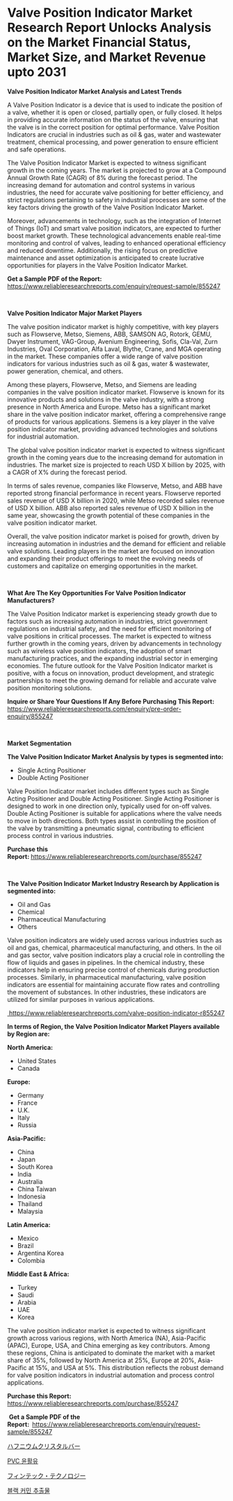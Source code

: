 <p><h1>Valve Position Indicator Market Research Report Unlocks Analysis on the Market Financial Status, Market Size, and Market Revenue upto 2031</h1></p><p><strong>Valve Position Indicator Market Analysis and Latest Trends</strong></p>
<p><p>A Valve Position Indicator is a device that is used to indicate the position of a valve, whether it is open or closed, partially open, or fully closed. It helps in providing accurate information on the status of the valve, ensuring that the valve is in the correct position for optimal performance. Valve Position Indicators are crucial in industries such as oil & gas, water and wastewater treatment, chemical processing, and power generation to ensure efficient and safe operations.</p><p>The Valve Position Indicator Market is expected to witness significant growth in the coming years. The market is projected to grow at a Compound Annual Growth Rate (CAGR) of 8% during the forecast period. The increasing demand for automation and control systems in various industries, the need for accurate valve positioning for better efficiency, and strict regulations pertaining to safety in industrial processes are some of the key factors driving the growth of the Valve Position Indicator Market.</p><p>Moreover, advancements in technology, such as the integration of Internet of Things (IoT) and smart valve position indicators, are expected to further boost market growth. These technological advancements enable real-time monitoring and control of valves, leading to enhanced operational efficiency and reduced downtime. Additionally, the rising focus on predictive maintenance and asset optimization is anticipated to create lucrative opportunities for players in the Valve Position Indicator Market.</p></p>
<p><strong>Get a Sample PDF of the Report:&nbsp;</strong> <a href="https://www.reliableresearchreports.com/enquiry/request-sample/855247">https://www.reliableresearchreports.com/enquiry/request-sample/855247</a></p>
<p>&nbsp;</p>
<p><strong>Valve Position Indicator Major Market Players</strong></p>
<p><p>The valve position indicator market is highly competitive, with key players such as Flowserve, Metso, Siemens, ABB, SAMSON AG, Rotork, GEMU, Dwyer Instrument, VAG-Group, Avenium Engineering, Sofis, Cla-Val, Zurn Industries, Oval Corporation, Alfa Laval, Blythe, Crane, and MGA operating in the market. These companies offer a wide range of valve position indicators for various industries such as oil & gas, water & wastewater, power generation, chemical, and others.</p><p>Among these players, Flowserve, Metso, and Siemens are leading companies in the valve position indicator market. Flowserve is known for its innovative products and solutions in the valve industry, with a strong presence in North America and Europe. Metso has a significant market share in the valve position indicator market, offering a comprehensive range of products for various applications. Siemens is a key player in the valve position indicator market, providing advanced technologies and solutions for industrial automation.</p><p>The global valve position indicator market is expected to witness significant growth in the coming years due to the increasing demand for automation in industries. The market size is projected to reach USD X billion by 2025, with a CAGR of X% during the forecast period. </p><p>In terms of sales revenue, companies like Flowserve, Metso, and ABB have reported strong financial performance in recent years. Flowserve reported sales revenue of USD X billion in 2020, while Metso recorded sales revenue of USD X billion. ABB also reported sales revenue of USD X billion in the same year, showcasing the growth potential of these companies in the valve position indicator market. </p><p>Overall, the valve position indicator market is poised for growth, driven by increasing automation in industries and the demand for efficient and reliable valve solutions. Leading players in the market are focused on innovation and expanding their product offerings to meet the evolving needs of customers and capitalize on emerging opportunities in the market.</p></p>
<p>&nbsp;</p>
<p><strong>What Are The Key Opportunities For Valve Position Indicator Manufacturers?</strong></p>
<p><p>The Valve Position Indicator market is experiencing steady growth due to factors such as increasing automation in industries, strict government regulations on industrial safety, and the need for efficient monitoring of valve positions in critical processes. The market is expected to witness further growth in the coming years, driven by advancements in technology such as wireless valve position indicators, the adoption of smart manufacturing practices, and the expanding industrial sector in emerging economies. The future outlook for the Valve Position Indicator market is positive, with a focus on innovation, product development, and strategic partnerships to meet the growing demand for reliable and accurate valve position monitoring solutions.</p></p>
<p><strong>Inquire or Share Your Questions If Any Before Purchasing This Report:</strong> <a href="https://www.reliableresearchreports.com/enquiry/pre-order-enquiry/855247">https://www.reliableresearchreports.com/enquiry/pre-order-enquiry/855247</a></p>
<p>&nbsp;</p>
<p><strong>Market Segmentation</strong></p>
<p><strong>The Valve Position Indicator Market Analysis by types is segmented into:</strong></p>
<p><ul><li>Single Acting Positioner</li><li>Double Acting Positioner</li></ul></p>
<p><p>Valve Position Indicator market includes different types such as Single Acting Positioner and Double Acting Positioner. Single Acting Positioner is designed to work in one direction only, typically used for on-off valves. Double Acting Positioner is suitable for applications where the valve needs to move in both directions. Both types assist in controlling the position of the valve by transmitting a pneumatic signal, contributing to efficient process control in various industries.</p></p>
<p><strong>Purchase this Report:&nbsp;</strong><a href="https://www.reliableresearchreports.com/purchase/855247">https://www.reliableresearchreports.com/purchase/855247</a></p>
<p>&nbsp;</p>
<p><strong>The Valve Position Indicator Market Industry Research by Application is segmented into:</strong></p>
<p><ul><li>Oil and Gas</li><li>Chemical</li><li>Pharmaceutical Manufacturing</li><li>Others</li></ul></p>
<p><p>Valve position indicators are widely used across various industries such as oil and gas, chemical, pharmaceutical manufacturing, and others. In the oil and gas sector, valve position indicators play a crucial role in controlling the flow of liquids and gases in pipelines. In the chemical industry, these indicators help in ensuring precise control of chemicals during production processes. Similarly, in pharmaceutical manufacturing, valve position indicators are essential for maintaining accurate flow rates and controlling the movement of substances. In other industries, these indicators are utilized for similar purposes in various applications.</p></p>
<p><a href="https://www.reliableresearchreports.com/valve-position-indicator-r855247">&nbsp;https://www.reliableresearchreports.com/valve-position-indicator-r855247</a></p>
<p><strong>In terms of Region, the Valve Position Indicator Market Players available by Region are:</strong></p>
<p>
    <p> <strong> North America: </strong>
        <ul>
            <li>United States</li>
            <li>Canada</li>
        </ul>
        </p> 
    <p> <strong> Europe: </strong>
        <ul>
            <li>Germany</li>
            <li>France</li>
            <li>U.K.</li>
            <li>Italy</li>
            <li>Russia</li>
        </ul>
        </p> 
    <p> <strong> Asia-Pacific: </strong>
        <ul>
            <li>China</li>
            <li>Japan</li>
            <li>South Korea</li>
            <li>India</li>
            <li>Australia</li>
            <li>China Taiwan</li>
            <li>Indonesia</li>
            <li>Thailand</li>
            <li>Malaysia</li>
        </ul>
        </p> 
    <p> <strong> Latin America: </strong>
        <ul>
            <li>Mexico</li>
            <li>Brazil</li>
            <li>Argentina Korea</li>
            <li>Colombia</li>
        </ul>
        </p> 
    <p> <strong> Middle East & Africa: </strong>
        <ul>
            <li>Turkey</li>
            <li>Saudi</li>
            <li>Arabia</li>
            <li>UAE</li>
            <li>Korea</li>
        </ul>
    </p>
    </p>
<p><p>The valve position indicator market is expected to witness significant growth across various regions, with North America (NA), Asia-Pacific (APAC), Europe, USA, and China emerging as key contributors. Among these regions, China is anticipated to dominate the market with a market share of 35%, followed by North America at 25%, Europe at 20%, Asia-Pacific at 15%, and USA at 5%. This distribution reflects the robust demand for valve position indicators in industrial automation and process control applications.</p></p>
<p><strong>Purchase this Report: </strong><a href="https://www.reliableresearchreports.com/purchase/855247">https://www.reliableresearchreports.com/purchase/855247</a></p>
<p>&nbsp;<strong>Get a Sample PDF of the Report:&nbsp;&nbsp;</strong><a href="https://www.reliableresearchreports.com/enquiry/request-sample/855247">https://www.reliableresearchreports.com/enquiry/request-sample/855247</a></p>
<p><strong></strong></p>
<p><p><a href="https://medium.com/@madelynhowe2023/%E3%83%8F%E3%83%95%E3%83%8B%E3%82%A6%E3%83%A0%E7%B5%90%E6%99%B6%E3%83%90%E3%83%BC%E3%81%AE%E5%B8%82%E5%A0%B4%E3%82%B7%E3%82%A7%E3%82%A2%E3%81%AE%E6%8E%A8%E7%A7%BB%E3%81%A8%E5%B8%82%E5%A0%B4%E6%88%90%E9%95%B7%E3%81%AE%E3%83%88%E3%83%AC%E3%83%B3%E3%83%89-2024%E5%B9%B4-2031%E5%B9%B4-2c4d258134e0">ハフニウムクリスタルバー</a></p><p><a href="https://medium.com/@alanperkins1921/pvc-%EC%9C%A4%ED%99%9C%EC%A0%9C-%EC%8B%9C%EC%9E%A5-%EA%B7%9C%EB%AA%A8%EB%8A%94-%EA%B8%80%EB%A1%9C%EB%B2%8C-%EC%82%B0%EC%97%85%EC%97%90%EC%84%9C-%EC%B5%9C%EA%B3%A0%EC%9D%98-%EB%A7%88%EC%BC%80%ED%8C%85-%EC%B1%84%EB%84%90%EC%9D%84-%EB%B3%B4%EC%97%AC%EC%A4%8D%EB%8B%88%EB%8B%A4-6f8975825d05">PVC 윤활유</a></p><p><a href="https://medium.com/@samirmayert28/%E3%83%95%E3%82%A3%E3%83%B3%E3%83%86%E3%83%83%E3%82%AF%E3%83%86%E3%82%AF%E3%83%8E%E3%83%AD%E3%82%B8%E3%83%BC%E5%B8%82%E5%A0%B4%E3%81%AE%E5%B1%95%E6%9C%9B-%E6%A5%AD%E7%95%8C%E6%A6%82%E8%A6%81%E3%81%A8%E4%BA%88%E6%B8%AC-2024%E5%B9%B4%E3%81%8B%E3%82%892031%E5%B9%B4-9ed72135d831">フィンテック・テクノロジー</a></p><p><a href="https://medium.com/@allisonkreiger/%ED%9D%91-%EC%94%A8-extract-%EC%8B%9C%EC%9E%A5-%EC%A0%84%EB%A7%9D-%EC%82%B0%EC%97%85-%EA%B0%9C%EC%9A%94-%EB%B0%8F-%EC%98%88%EC%B8%A1-2024%EB%85%84%EB%B6%80%ED%84%B0-2031%EB%85%84%EA%B9%8C%EC%A7%80-377782f8f862">블랙 커민 추출물</a></p></p>